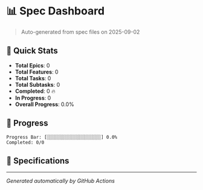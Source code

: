 # 📊 Spec Dashboard

> Auto-generated from spec files on 2025-09-02

## 🎯 Quick Stats

- **Total Epics**: 0
- **Total Features**: 0
- **Total Tasks**: 0
- **Total Subtasks**: 0
- **Completed**: 0 🔥
- **In Progress**: 0
- **Overall Progress**: 0.0%

## 🚀 Progress

```
Progress Bar: [░░░░░░░░░░░░░░░░░░░░] 0.0%
Completed: 0/0
```

## 📁 Specifications


---

_Generated automatically by GitHub Actions_
